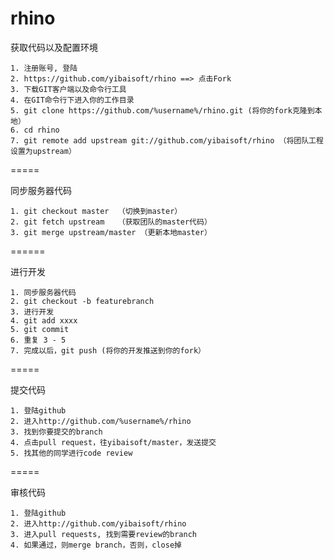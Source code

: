 rhino
=====

获取代码以及配置环境

    1. 注册账号, 登陆
    2. https://github.com/yibaisoft/rhino ==> 点击Fork
    3. 下载GIT客户端以及命令行工具
    4. 在GIT命令行下进入你的工作目录
    5. git clone https://github.com/%username%/rhino.git (将你的fork克隆到本地）
    6. cd rhino
    7. git remote add upstream git://github.com/yibaisoft/rhino （将团队工程设置为upstream）

=====

同步服务器代码

    1. git checkout master  （切换到master）
    2. git fetch upstream   （获取团队的master代码）
    3. git merge upstream/master （更新本地master）


======

进行开发

    1. 同步服务器代码
    2. git checkout -b featurebranch
    3. 进行开发
    4. git add xxxx
    5. git commit
    6. 重复 3 - 5
    7. 完成以后，git push (将你的开发推送到你的fork）

=====

提交代码

    1. 登陆github
    2. 进入http://github.com/%username%/rhino
    3. 找到你要提交的branch
    4. 点击pull request，往yibaisoft/master，发送提交
    5. 找其他的同学进行code review

=====

审核代码

    1. 登陆github
    2. 进入http://github.com/yibaisoft/rhino
    3. 进入pull requests, 找到需要review的branch
    4. 如果通过，则merge branch，否则，close掉

